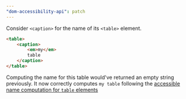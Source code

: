 ```yaml
---
"dom-accessibility-api": patch
---
```


Consider `<caption>` for the name of its `<table>` element.

```html
<table>
	<caption>
		<em>my</em>
		table
	</caption>
</table>
```

Computing the name for this table would've returned an empty string previously. It now correctly computes `my table` following the [accessible name computation for `table` elements](https://w3c.github.io/html-aam/#table-element)
